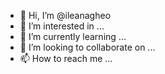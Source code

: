 - 👋 Hi, I’m @ileanagheo
- 👀 I’m interested in ...
- 🌱 I’m currently learning ...
- 💞️ I’m looking to collaborate on ...
- 📫 How to reach me ...

<!---
ileanagheo/ileanagheo is a ✨ special ✨ repository because its `README.md` (this file) appears on your GitHub profile.
You can click the Preview link to take a look at your changes.
--->
